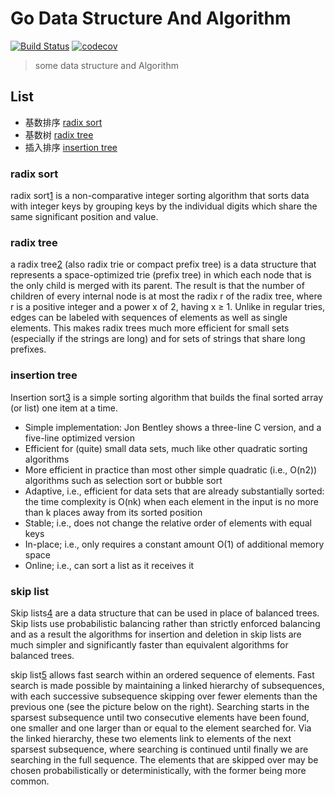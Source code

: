 # Go Data Structure And Algorithm
[![Build Status](https://travis-ci.org/liuwill/go-data-structure.svg?branch=master)](https://travis-ci.org/liuwill/go-data-structure)
[![codecov](https://codecov.io/gh/liuwill/go-data-structure/branch/master/graph/badge.svg)](https://codecov.io/gh/liuwill/go-data-structure)

> some data structure and Algorithm

## List

* 基数排序 [radix sort](./radix_sort/sort.go)
* 基数树 [radix tree](./radix_trees/tree.go)
* 插入排序 [insertion tree](./sorts/insert_sort.go)

### radix sort

radix sort[1] is a non-comparative integer sorting algorithm that sorts data with integer keys by grouping keys by the individual digits which share the same significant position and value.

### radix tree

a radix tree[2] (also radix trie or compact prefix tree) is a data structure that represents a space-optimized trie (prefix tree) in which each node that is the only child is merged with its parent. The result is that the number of children of every internal node is at most the radix r of the radix tree, where r is a positive integer and a power x of 2, having x ≥ 1. Unlike in regular tries, edges can be labeled with sequences of elements as well as single elements. This makes radix trees much more efficient for small sets (especially if the strings are long) and for sets of strings that share long prefixes.

### insertion tree

Insertion sort[3] is a simple sorting algorithm that builds the final sorted array (or list) one item at a time.

* Simple implementation: Jon Bentley shows a three-line C version, and a five-line optimized version
* Efficient for (quite) small data sets, much like other quadratic sorting algorithms
* More efficient in practice than most other simple quadratic (i.e., O(n2)) algorithms such as selection sort or bubble sort
* Adaptive, i.e., efficient for data sets that are already substantially sorted: the time complexity is O(nk) when each element in the input is no more than k places away from its sorted position
* Stable; i.e., does not change the relative order of elements with equal keys
* In-place; i.e., only requires a constant amount O(1) of additional memory space
* Online; i.e., can sort a list as it receives it

### skip list

Skip lists[4] are a data structure that can be used in place of balanced trees.
Skip lists use probabilistic balancing rather than strictly enforced balancing
and as a result the algorithms for insertion and deletion in skip lists are
much simpler and significantly faster than equivalent algorithms for
balanced trees.

skip list[5] allows fast search within an ordered sequence of elements. Fast search is made possible by maintaining a linked hierarchy of subsequences, with each successive subsequence skipping over fewer elements than the previous one (see the picture below on the right). Searching starts in the sparsest subsequence until two consecutive elements have been found, one smaller and one larger than or equal to the element searched for. Via the linked hierarchy, these two elements link to elements of the next sparsest subsequence, where searching is continued until finally we are searching in the full sequence. The elements that are skipped over may be chosen probabilistically  or deterministically, with the former being more common.


[1]: https://en.wikipedia.org/wiki/Radix_sort  "Radix Sort"
[2]: https://en.wikipedia.org/wiki/Radix_tree  "Radix Tree"
[3]: https://en.wikipedia.org/wiki/Insertion_sort  "Insertion Sort"
[4]: https://www.cl.cam.ac.uk/teaching/0506/Algorithms/skiplists.pdf  "Skip List"
[5]: https://en.wikipedia.org/wiki/Skip_list  "Skip List"
